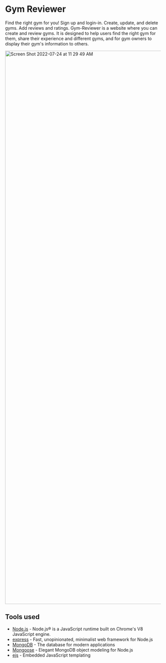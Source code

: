 # Gym Reviewer

Find the right gym for you! Sign up and login-in. Create, update, and delete gyms. Add reviews and ratings. 
Gym-Reviewer is a website where you can create and review gyms. It is designed to help users find the right gym for them, share their experience and different gyms, and for gym owners to display their gym's information to others. 

<img width="1792" alt="Screen Shot 2022-07-24 at 11 29 49 AM" src="https://user-images.githubusercontent.com/55761537/180634554-2873cc59-1635-4618-b9e8-73a5fc5a02cf.png">

## Tools used

- [Node.js](https://nodejs.org) - Node.js® is a JavaScript runtime built on Chrome's V8 JavaScript engine.
- [express](https://expressjs.com//) - Fast, unopinionated, minimalist web framework for Node.js
- [MongoDB](https://www.mongodb.com/) - The database for
  modern applications
- [Mongoose](https://mongoosejs.com/) - Elegant MongoDB object modeling for Node.js
- [ejs](https://ejs.co/) - Embedded JavaScript templating

